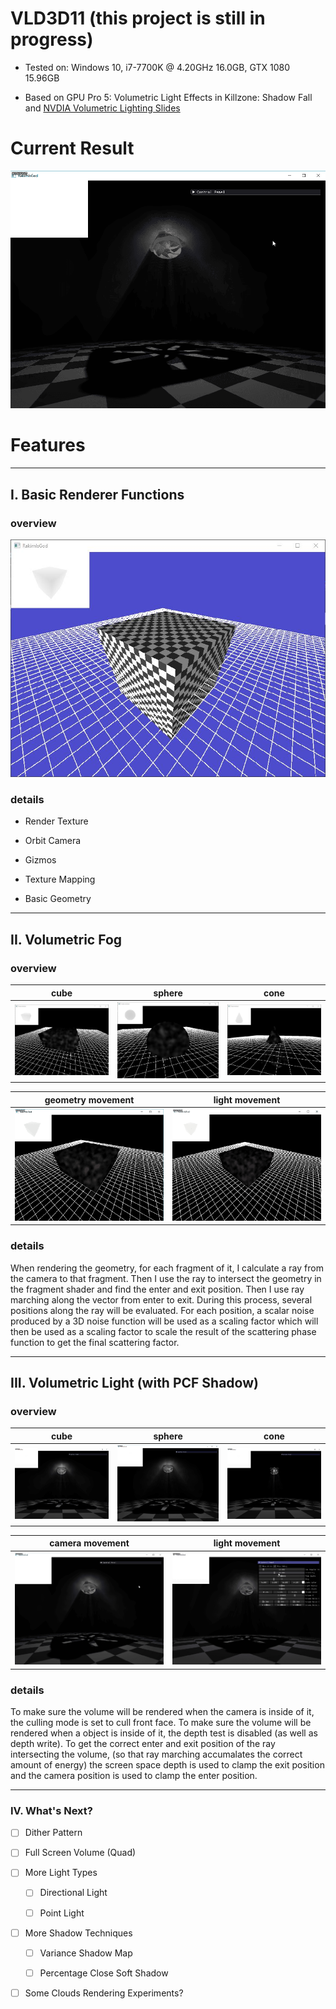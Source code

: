VLD3D11 (this project is still in progress)
========================

* Tested on: Windows 10, i7-7700K @ 4.20GHz 16.0GB, GTX 1080 15.96GB

* Based on GPU Pro 5: Volumetric Light Effects in Killzone: Shadow Fall and [NVDIA Volumetric Lighting Slides](https://developer.nvidia.com/sites/default/files/akamai/gameworks/downloads/papers/NVVL/Fast_Flexible_Physically-Based_Volumetric_Light_Scattering.pdf)

Current Result
======================

![](img/vld3d11_camera.gif)

Features
======================

---

## I. Basic Renderer Functions

### overview

![](img/0.JPG)

### details

* Render Texture

* Orbit Camera

* Gizmos

* Texture Mapping

* Basic Geometry

---

## II. Volumetric Fog

### overview

|     cube     |    sphere    |     cone     | 
|:------------:|:------------:|:------------:|
|![](img/1.JPG)|![](img/2.JPG)|![](img/3.JPG)|

|  geometry movement  |  light movement  | 
|:-------------------:|:----------------:|
|![](img/a.gif)       |![](img/b.gif)    |

### details

When rendering the geometry, for each fragment of it, I calculate a ray from the camera to that fragment. Then I use the ray to intersect the geometry in the fragment shader and find the enter and exit position. Then I use ray marching along the vector from enter to exit. During this process, several positions along the ray will be evaluated. For each position, a scalar noise produced by a 3D noise function will be used as a scaling factor which will then be used as a scaling factor to scale the result of the scattering phase function to get the final scattering factor.

---

## III. Volumetric Light (with PCF Shadow)

### overview

|           cube          |           sphere          |           cone          | 
|:-----------------------:|:-------------------------:|:-----------------------:|
|![](img/vld3d11_cube.gif)|![](img/vld3d11_sphere.gif)|![](img/vld3d11_cone.gif)|

|      camera movement      |       light movement       | 
|:-------------------------:|:--------------------------:|
|![](img/vld3d11_camera.gif)|![](img/vld3d11_control.gif)|

### details

To make sure the volume will be rendered when the camera is inside of it, the culling mode is set to cull front face. To make sure the volume will be rendered when a object is inside of it, the depth test is disabled (as well as depth write). To get the correct enter and exit position of the ray intersecting the volume, (so that ray marching accumalates the correct amount of energy) the screen space depth is used to clamp the exit position and the camera position is used to clamp the enter position. 

---

### IV. What's Next?

- [ ] Dither Pattern

- [ ] Full Screen Volume (Quad)

- [ ] More Light Types

  - [ ] Directional Light

  - [ ] Point Light

- [ ] More Shadow Techniques

  - [ ] Variance Shadow Map

  - [ ] Percentage Close Soft Shadow

- [ ] Some Clouds Rendering Experiments?
